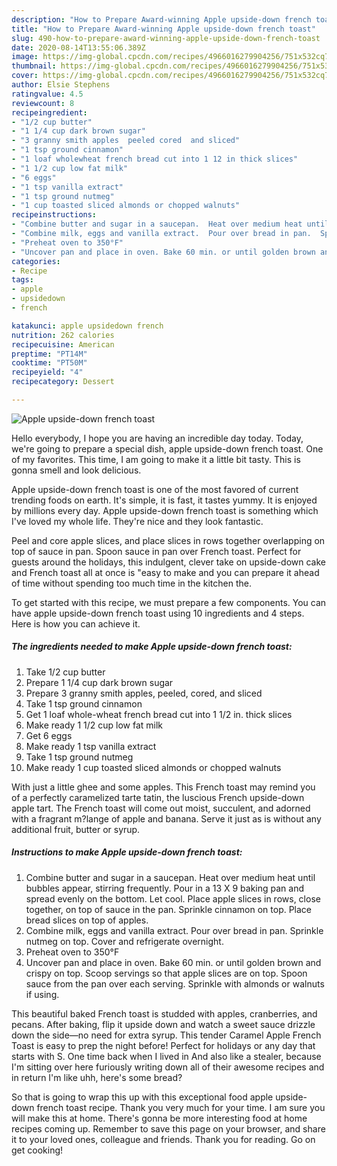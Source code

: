 ```yaml
---
description: "How to Prepare Award-winning Apple upside-down french toast"
title: "How to Prepare Award-winning Apple upside-down french toast"
slug: 490-how-to-prepare-award-winning-apple-upside-down-french-toast
date: 2020-08-14T13:55:06.389Z
image: https://img-global.cpcdn.com/recipes/4966016279904256/751x532cq70/apple-upside-down-french-toast-recipe-main-photo.jpg
thumbnail: https://img-global.cpcdn.com/recipes/4966016279904256/751x532cq70/apple-upside-down-french-toast-recipe-main-photo.jpg
cover: https://img-global.cpcdn.com/recipes/4966016279904256/751x532cq70/apple-upside-down-french-toast-recipe-main-photo.jpg
author: Elsie Stephens
ratingvalue: 4.5
reviewcount: 8
recipeingredient:
- "1/2 cup butter"
- "1 1/4 cup dark brown sugar"
- "3 granny smith apples  peeled cored  and sliced"
- "1 tsp ground cinnamon"
- "1 loaf wholewheat french bread cut into 1 12 in thick slices"
- "1 1/2 cup low fat milk"
- "6 eggs"
- "1 tsp vanilla extract"
- "1 tsp ground nutmeg"
- "1 cup toasted sliced almonds or chopped walnuts"
recipeinstructions:
- "Combine butter and sugar in a saucepan.  Heat over medium heat until bubbles appear,  stirring frequently.  Pour in a 13 X 9 baking pan and spread evenly on the bottom. Let cool.  Place apple slices in rows,  close together,  on top of sauce in the pan. Sprinkle cinnamon  on top. Place bread slices on top of apples."
- "Combine milk, eggs and vanilla extract.  Pour over bread in pan.  Sprinkle nutmeg on top.  Cover and refrigerate overnight."
- "Preheat oven to 350°F"
- "Uncover pan and place in oven. Bake 60 min. or until golden brown and crispy on top. Scoop servings so that apple slices are on top. Spoon sauce from the pan over each serving. Sprinkle with almonds or walnuts if using."
categories:
- Recipe
tags:
- apple
- upsidedown
- french

katakunci: apple upsidedown french 
nutrition: 262 calories
recipecuisine: American
preptime: "PT14M"
cooktime: "PT50M"
recipeyield: "4"
recipecategory: Dessert

---
```



![Apple upside-down french toast](https://img-global.cpcdn.com/recipes/4966016279904256/751x532cq70/apple-upside-down-french-toast-recipe-main-photo.jpg)

Hello everybody, I hope you are having an incredible day today. Today, we're going to prepare a special dish, apple upside-down french toast. One of my favorites. This time, I am going to make it a little bit tasty. This is gonna smell and look delicious.

Apple upside-down french toast is one of the most favored of current trending foods on earth. It's simple, it is fast, it tastes yummy. It is enjoyed by millions every day. Apple upside-down french toast is something which I've loved my whole life. They're nice and they look fantastic.

Peel and core apple slices, and place slices in rows together overlapping on top of sauce in pan. Spoon sauce in pan over French toast. Perfect for guests around the holidays, this indulgent, clever take on upside-down cake and French toast all at once is &#34;easy to make and you can prepare it ahead of time without spending too much time in the kitchen the.


To get started with this recipe, we must prepare a few components. You can have apple upside-down french toast using 10 ingredients and 4 steps. Here is how you can achieve it.

<!--inarticleads1-->

##### The ingredients needed to make Apple upside-down french toast:

1. Take 1/2 cup butter
1. Prepare 1 1/4 cup dark brown sugar
1. Prepare 3 granny smith apples,  peeled, cored,  and sliced
1. Take 1 tsp ground cinnamon
1. Get 1 loaf whole-wheat french bread cut into 1 1/2 in. thick slices
1. Make ready 1 1/2 cup low fat milk
1. Get 6 eggs
1. Make ready 1 tsp vanilla extract
1. Take 1 tsp ground nutmeg
1. Make ready 1 cup toasted sliced almonds or chopped walnuts


With just a little ghee and some apples. This French toast may remind you of a perfectly caramelized tarte tatin, the luscious French upside-down apple tart. The French toast will come out moist, succulent, and adorned with a fragrant m?lange of apple and banana. Serve it just as is without any additional fruit, butter or syrup. 

<!--inarticleads2-->

##### Instructions to make Apple upside-down french toast:

1. Combine butter and sugar in a saucepan.  Heat over medium heat until bubbles appear,  stirring frequently.  Pour in a 13 X 9 baking pan and spread evenly on the bottom. Let cool.  Place apple slices in rows,  close together,  on top of sauce in the pan. Sprinkle cinnamon  on top. Place bread slices on top of apples.
1. Combine milk, eggs and vanilla extract.  Pour over bread in pan.  Sprinkle nutmeg on top.  Cover and refrigerate overnight.
1. Preheat oven to 350°F
1. Uncover pan and place in oven. Bake 60 min. or until golden brown and crispy on top. Scoop servings so that apple slices are on top. Spoon sauce from the pan over each serving. Sprinkle with almonds or walnuts if using.


This beautiful baked French toast is studded with apples, cranberries, and pecans. After baking, flip it upside down and watch a sweet sauce drizzle down the side—no need for extra syrup. This tender Caramel Apple French Toast is easy to prep the night before! Perfect for holidays or any day that starts with S. One time back when I lived in And also like a stealer, because I&#39;m sitting over here furiously writing down all of their awesome recipes and in return I&#39;m like uhh, here&#39;s some bread? 

So that is going to wrap this up with this exceptional food apple upside-down french toast recipe. Thank you very much for your time. I am sure you will make this at home. There's gonna be more interesting food at home recipes coming up. Remember to save this page on your browser, and share it to your loved ones, colleague and friends. Thank you for reading. Go on get cooking!
